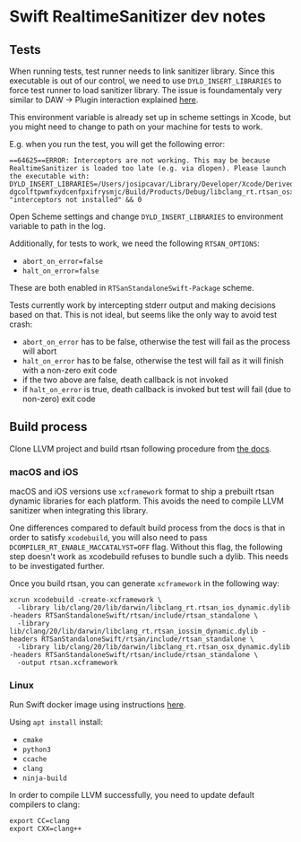 # Swift RealtimeSanitizer dev notes

## Tests

When running tests, test runner needs to link sanitizer library. Since this executable is out of our control, we need to use `DYLD_INSERT_LIBRARIES` to force test runner to load sanitizer library.
The issue is foundamentaly very similar to DAW -> Plugin interaction explained [here](https://forum.juce.com/t/using-realtimesanitizer-inside-daws/64557).

This environment variable is already set up in scheme settings in Xcode, but you might need to change to path on your machine for tests to work.

E.g. when you run the test, you will get the following error:

```
==64625==ERROR: Interceptors are not working. This may be because RealtimeSanitizer is loaded too late (e.g. via dlopen). Please launch the executable with:
DYLD_INSERT_LIBRARIES=/Users/josipcavar/Library/Developer/Xcode/DerivedData/RTSanStandaloneSwift-dgcolftpwmfxydcenfpxifrysmjc/Build/Products/Debug/libclang_rt.rtsan_osx_dynamic.dylib
"interceptors not installed" && 0
```

Open Scheme settings and change `DYLD_INSERT_LIBRARIES` to environment variable to path in the log.

Additionally, for tests to work, we need the following `RTSAN_OPTIONS`:
- `abort_on_error=false`
- `halt_on_error=false`

These are both enabled in `RTSanStandaloneSwift-Package` scheme.

Tests currently work by intercepting stderr output and making decisions based on that. This is not ideal, but seems like the only way to avoid test crash:

- `abort_on_error` has to be false, otherwise the test will fail as the process will abort
- `halt_on_error` has to be false, otherwise the test will fail as it will finish with a non-zero exit code
- if the two above are false, death callback is not invoked
- if `halt_on_error` is true, death callback is invoked but test will fail (due to non-zero) exit code

## Build process

Clone LLVM project and build rtsan following procedure from [the docs](https://clang.llvm.org/docs/RealtimeSanitizer.html).

### macOS and iOS

macOS and iOS versions use `xcframework` format to ship a prebuilt rtsan dynamic libraries for each platform.
This avoids the need to compile LLVM sanitizer when integrating this library.

One differences compared to default build process from the docs is that in order to satisfy `xcodebuild`, you will also need to pass `DCOMPILER_RT_ENABLE_MACCATALYST=OFF` flag. Without this flag, the following step doesn't work as xcodebuild refuses to bundle such a dylib. This needs to be investigated further.

Once you build rtsan, you can generate `xcframework` in the following way:

```
xcrun xcodebuild -create-xcframework \
  -library lib/clang/20/lib/darwin/libclang_rt.rtsan_ios_dynamic.dylib -headers RTSanStandaloneSwift/rtsan/include/rtsan_standalone \
  -library lib/clang/20/lib/darwin/libclang_rt.rtsan_iossim_dynamic.dylib -headers RTSanStandaloneSwift/rtsan/include/rtsan_standalone \
  -library lib/clang/20/lib/darwin/libclang_rt.rtsan_osx_dynamic.dylib -headers RTSanStandaloneSwift/rtsan/include/rtsan_standalone \
  -output rtsan.xcframework
```

### Linux

Run Swift docker image using instructions [here](https://www.swift.org/install/linux/docker/).

Using `apt install` install:
- `cmake`
- `python3`
- `ccache`
- `clang`
- `ninja-build`

In order to compile LLVM successfully, you need to update default compilers to clang:

```
export CC=clang
export CXX=clang++
```
